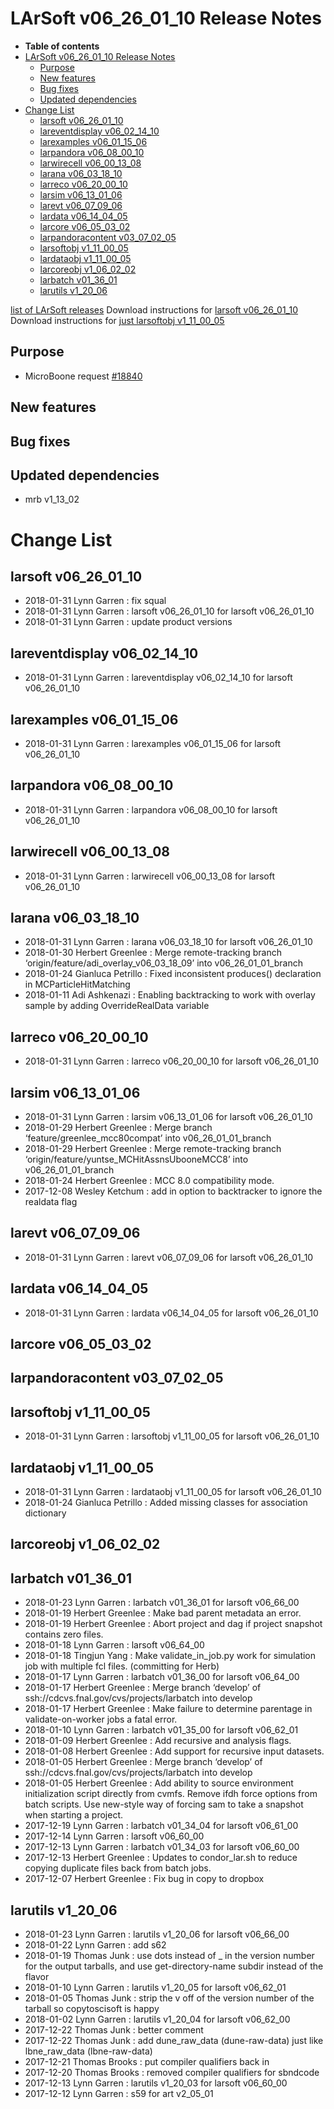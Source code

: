 LArSoft v06\_26\_01\_10 Release Notes
=============================================================================

-   **Table of contents**
-   [LArSoft v06\_26\_01\_10 Release Notes](#LArSoft-v06_26_01_10-Release-Notes)
    -   [Purpose](#Purpose)
    -   [New features](#New-features)
    -   [Bug fixes](#Bug-fixes)
    -   [Updated dependencies](#Updated-dependencies)
-   [Change List](#Change-List)
    -   [larsoft v06\_26\_01\_10](#larsoft-v06_26_01_10)
    -   [lareventdisplay v06\_02\_14\_10](#lareventdisplay-v06_02_14_10)
    -   [larexamples v06\_01\_15\_06](#larexamples-v06_01_15_06)
    -   [larpandora v06\_08\_00\_10](#larpandora-v06_08_00_10)
    -   [larwirecell v06\_00\_13\_08](#larwirecell-v06_00_13_08)
    -   [larana v06\_03\_18\_10](#larana-v06_03_18_10)
    -   [larreco v06\_20\_00\_10](#larreco-v06_20_00_10)
    -   [larsim v06\_13\_01\_06](#larsim-v06_13_01_06)
    -   [larevt v06\_07\_09\_06](#larevt-v06_07_09_06)
    -   [lardata v06\_14\_04\_05](#lardata-v06_14_04_05)
    -   [larcore v06\_05\_03\_02](#larcore-v06_05_03_02)
    -   [larpandoracontent v03\_07\_02\_05](#larpandoracontent-v03_07_02_05)
    -   [larsoftobj v1\_11\_00\_05](#larsoftobj-v1_11_00_05)
    -   [lardataobj v1\_11\_00\_05](#lardataobj-v1_11_00_05)
    -   [larcoreobj v1\_06\_02\_02](#larcoreobj-v1_06_02_02)
    -   [larbatch v01\_36\_01](#larbatch-v01_36_01)
    -   [larutils v1\_20\_06](#larutils-v1_20_06)

[list of LArSoft releases](LArSoft_release_list)
Download instructions for [larsoft v06\_26\_01\_10](http://scisoft.fnal.gov/scisoft/bundles/larsoft/v06_26_01_10/larsoft-v06_26_01_10.html)
Download instructions for [just larsoftobj v1\_11\_00\_05](http://scisoft.fnal.gov/scisoft/bundles/larsoftobj/v1_11_00_05/larsoftobj-v1_11_00_05.html)

Purpose
--------------------

-   MicroBoone request [\#18840](/redmine/issues/18840 "Support: Request patch release larsoft v06_26_01_10 (Closed)")

New features
------------------------------

Bug fixes
------------------------

Updated dependencies
----------------------------------------------

-   mrb v1\_13\_02

Change List
============================

larsoft v06\_26\_01\_10
-------------------------------------------------

-   2018-01-31 Lynn Garren : fix squal
-   2018-01-31 Lynn Garren : larsoft v06\_26\_01\_10 for larsoft v06\_26\_01\_10
-   2018-01-31 Lynn Garren : update product versions

lareventdisplay v06\_02\_14\_10
-----------------------------------------------------------------

-   2018-01-31 Lynn Garren : lareventdisplay v06\_02\_14\_10 for larsoft v06\_26\_01\_10

larexamples v06\_01\_15\_06
---------------------------------------------------------

-   2018-01-31 Lynn Garren : larexamples v06\_01\_15\_06 for larsoft v06\_26\_01\_10

larpandora v06\_08\_00\_10
-------------------------------------------------------

-   2018-01-31 Lynn Garren : larpandora v06\_08\_00\_10 for larsoft v06\_26\_01\_10

larwirecell v06\_00\_13\_08
---------------------------------------------------------

-   2018-01-31 Lynn Garren : larwirecell v06\_00\_13\_08 for larsoft v06\_26\_01\_10

larana v06\_03\_18\_10
-----------------------------------------------

-   2018-01-31 Lynn Garren : larana v06\_03\_18\_10 for larsoft v06\_26\_01\_10
-   2018-01-30 Herbert Greenlee : Merge remote-tracking branch ‘origin/feature/adi\_overlay\_v06\_03\_18\_09’ into v06\_26\_01\_01\_branch
-   2018-01-24 Gianluca Petrillo : Fixed inconsistent produces() declaration in MCParticleHitMatching
-   2018-01-11 Adi Ashkenazi : Enabling backtracking to work with overlay sample by adding OverrideRealData variable

larreco v06\_20\_00\_10
-------------------------------------------------

-   2018-01-31 Lynn Garren : larreco v06\_20\_00\_10 for larsoft v06\_26\_01\_10

larsim v06\_13\_01\_06
-----------------------------------------------

-   2018-01-31 Lynn Garren : larsim v06\_13\_01\_06 for larsoft v06\_26\_01\_10
-   2018-01-29 Herbert Greenlee : Merge branch ‘feature/greenlee\_mcc80compat’ into v06\_26\_01\_01\_branch
-   2018-01-29 Herbert Greenlee : Merge remote-tracking branch ‘origin/feature/yuntse\_MCHitAssnsUbooneMCC8’ into v06\_26\_01\_01\_branch
-   2018-01-24 Herbert Greenlee : MCC 8.0 compatibility mode.
-   2017-12-08 Wesley Ketchum : add in option to backtracker to ignore the realdata flag

larevt v06\_07\_09\_06
-----------------------------------------------

-   2018-01-31 Lynn Garren : larevt v06\_07\_09\_06 for larsoft v06\_26\_01\_10

lardata v06\_14\_04\_05
-------------------------------------------------

-   2018-01-31 Lynn Garren : lardata v06\_14\_04\_05 for larsoft v06\_26\_01\_10

larcore v06\_05\_03\_02
-------------------------------------------------

larpandoracontent v03\_07\_02\_05
---------------------------------------------------------------------

larsoftobj v1\_11\_00\_05
-----------------------------------------------------

-   2018-01-31 Lynn Garren : larsoftobj v1\_11\_00\_05 for larsoft v06\_26\_01\_10

lardataobj v1\_11\_00\_05
-----------------------------------------------------

-   2018-01-31 Lynn Garren : lardataobj v1\_11\_00\_05 for larsoft v06\_26\_01\_10
-   2018-01-24 Gianluca Petrillo : Added missing classes for association dictionary

larcoreobj v1\_06\_02\_02
-----------------------------------------------------

larbatch v01\_36\_01
--------------------------------------------

-   2018-01-23 Lynn Garren : larbatch v01\_36\_01 for larsoft v06\_66\_00
-   2018-01-19 Herbert Greenlee : Make bad parent metadata an error.
-   2018-01-19 Herbert Greenlee : Abort project and dag if project snapshot contains zero files.
-   2018-01-18 Lynn Garren : larsoft v06\_64\_00
-   2018-01-18 Tingjun Yang : Make validate\_in\_job.py work for simulation job with multiple fcl files. (committing for Herb)
-   2018-01-17 Lynn Garren : larbatch v01\_36\_00 for larsoft v06\_64\_00
-   2018-01-17 Herbert Greenlee : Merge branch ‘develop’ of ssh://cdcvs.fnal.gov/cvs/projects/larbatch into develop
-   2018-01-17 Herbert Greenlee : Make failure to determine parentage in validate-on-worker jobs a fatal error.
-   2018-01-10 Lynn Garren : larbatch v01\_35\_00 for larsoft v06\_62\_01
-   2018-01-09 Herbert Greenlee : Add recursive and analysis flags.
-   2018-01-08 Herbert Greenlee : Add support for recursive input datasets.
-   2018-01-05 Herbert Greenlee : Merge branch ‘develop’ of ssh://cdcvs.fnal.gov/cvs/projects/larbatch into develop
-   2018-01-05 Herbert Greenlee : Add ability to source environment initialization script directly from cvmfs. Remove ifdh force options from batch scripts. Use new-style way of forcing sam to take a snapshot when starting a project.
-   2017-12-19 Lynn Garren : larbatch v01\_34\_04 for larsoft v06\_61\_00
-   2017-12-14 Lynn Garren : larsoft v06\_60\_00
-   2017-12-13 Lynn Garren : larbatch v01\_34\_03 for larsoft v06\_60\_00
-   2017-12-13 Herbert Greenlee : Updates to condor\_lar.sh to reduce copying duplicate files back from batch jobs.
-   2017-12-07 Herbert Greenlee : Fix bug in copy to dropbox

larutils v1\_20\_06
------------------------------------------

-   2018-01-23 Lynn Garren : larutils v1\_20\_06 for larsoft v06\_66\_00
-   2018-01-22 Lynn Garren : add s62
-   2018-01-19 Thomas Junk : use dots instead of \_ in the version number for the output tarballs, and use get-directory-name subdir instead of the flavor
-   2018-01-10 Lynn Garren : larutils v1\_20\_05 for larsoft v06\_62\_01
-   2018-01-05 Thomas Junk : strip the v off of the version number of the tarball so copytoscisoft is happy
-   2018-01-02 Lynn Garren : larutils v1\_20\_04 for larsoft v06\_62\_00
-   2017-12-22 Thomas Junk : better comment
-   2017-12-22 Thomas Junk : add dune\_raw\_data (dune-raw-data) just like lbne\_raw\_data (lbne-raw-data)
-   2017-12-21 Thomas Brooks : put compiler qualifiers back in
-   2017-12-20 Thomas Brooks : removed compiler qualifiers for sbndcode
-   2017-12-13 Lynn Garren : larutils v1\_20\_03 for larsoft v06\_60\_00
-   2017-12-12 Lynn Garren : s59 for art v2\_05\_01
